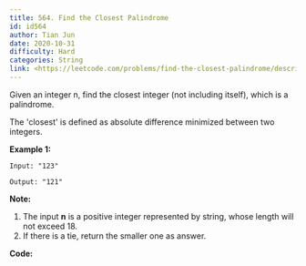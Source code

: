 ```yaml
---
title: 564. Find the Closest Palindrome
id: id564
author: Tian Jun
date: 2020-10-31
difficulty: Hard
categories: String
link: <https://leetcode.com/problems/find-the-closest-palindrome/description/>
---
```


Given an integer n, find the closest integer (not including itself), which is
a palindrome.

The 'closest' is defined as absolute difference minimized between two
integers.

**Example 1:**  
            
	Input: "123"    
	Output: "121"    

**Note:**  

  1. The input **n** is a positive integer represented by string, whose length will not exceed 18.
  2. If there is a tie, return the smaller one as answer.


**Code:**

